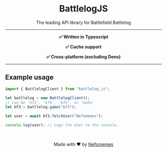 <div>
  <h1 align=center>BattlelogJS</h1>
  <p align=center>The leading API library for Battlefield Battlelog</p>
  
</div>

---

<div><b>
  <p align=center>✅ Written in Typescript</p>
  <p align=center>✅ Cache support</p>
  <p align=center>✅ Cross-platform (excluding Deno)</p>
  </b>
  </div>
  
---

## Example usage

```ts
import { BattlelogClient } from "battlelog.js";

let battlelog = new BattlelogClient();
// Can be 'bf3', 'bf4', 'bfh', or 'mohw'
let bf3 = battlelog.game("bf3");

let user = await bf3.fetchUser("Nefomemes");

console.log(user); // Logs the User to the console.
```

<br/> <div> <p align="center">Made with ❤ by <a href="https://github.com/Nefomemes">Nefomemes</p></p> </div>

